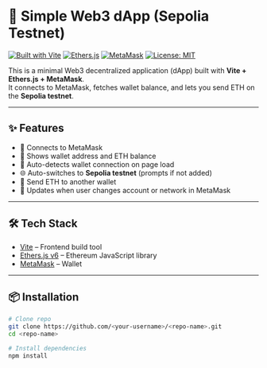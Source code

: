 # 🚀 Simple Web3 dApp (Sepolia Testnet)

[![Built with Vite](https://img.shields.io/badge/Built%20with-Vite-646CFF.svg?logo=vite&logoColor=white)](https://vitejs.dev/)
[![Ethers.js](https://img.shields.io/badge/Powered%20by-Ethers.js-253C80.svg?logo=ethereum&logoColor=white)](https://docs.ethers.org/)
[![MetaMask](https://img.shields.io/badge/Wallet-MetaMask-F6851B.svg?logo=metamask&logoColor=white)](https://metamask.io/)
[![License: MIT](https://img.shields.io/badge/License-MIT-green.svg)](LICENSE)

This is a minimal Web3 decentralized application (dApp) built with **Vite + Ethers.js + MetaMask**.  
It connects to MetaMask, fetches wallet balance, and lets you send ETH on the **Sepolia testnet**.

---

## ✨ Features
- 🔗 Connects to MetaMask
- 🧾 Shows wallet address and ETH balance
- 🔄 Auto-detects wallet connection on page load
- 🌐 Auto-switches to **Sepolia testnet** (prompts if not added)
- 💸 Send ETH to another wallet
- 🔔 Updates when user changes account or network in MetaMask

---

## 🛠️ Tech Stack
- [Vite](https://vitejs.dev/) – Frontend build tool  
- [Ethers.js v6](https://docs.ethers.org/) – Ethereum JavaScript library  
- [MetaMask](https://metamask.io/) – Wallet  

---

## 📦 Installation

```bash
# Clone repo
git clone https://github.com/<your-username>/<repo-name>.git
cd <repo-name>

# Install dependencies
npm install


